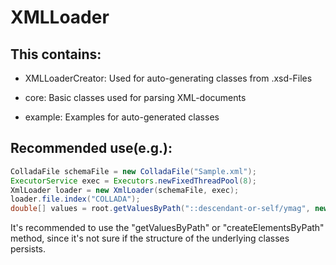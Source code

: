 # XMLLoader

## This contains:

  * XMLLoaderCreator: Used for auto-generating classes from .xsd-Files

  * core: Basic classes used for parsing XML-documents

  * example: Examples for auto-generated classes

## Recommended use(e.g.):

```java
ColladaFile schemaFile = new ColladaFile("Sample.xml");
ExecutorService exec = Executors.newFixedThreadPool(8);
XmlLoader loader = new XmlLoader(schemaFile, exec);
loader.file.index("COLLADA");
double[] values = root.getValuesByPath("::descendant-or-self/ymag", new double[0]);
```

It's recommended to use the "getValuesByPath" or "createElementsByPath" method, since it's not sure if the structure of the underlying classes persists.
